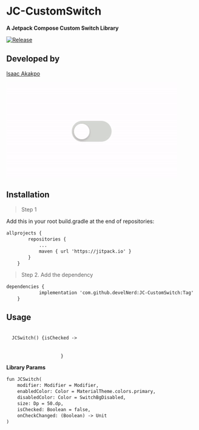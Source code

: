 # JC-CustomSwitch

**A Jetpack Compose Custom Switch Library**

[![Release](https://jitpack.io/v/develNerd/JC-CustomSwitch.svg)](https://jitpack.io/#develNerd/JC-CustomSwitch)

## Developed by 

[Isaac Akakpo](https://twitter.com/_edem)

![](sample.gif)

## Installation

> Step 1

Add this in your root build.gradle at the end of repositories:

```
allprojects {
		repositories {
			...
			maven { url 'https://jitpack.io' }
		}
	}
```

> Step 2. Add the dependency

```
dependencies {
	        implementation 'com.github.develNerd:JC-CustomSwitch:Tag'
	}
```

## Usage

```

  JCSwitch() {isChecked ->
                       

                    }
```

**Library Params**


```
fun JCSwitch(
    modifier: Modifier = Modifier,
    enabledColor: Color = MaterialTheme.colors.primary,
    disabledColor: Color = SwitchBgDisabled,
    size: Dp = 50.dp,
    isChecked: Boolean = false,
    onCheckChanged: (Boolean) -> Unit
)
```




